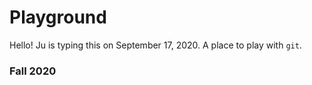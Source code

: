 # Playground
Hello! Ju is typing this on September 17, 2020. 
A place to play with `git`.

### Fall 2020
